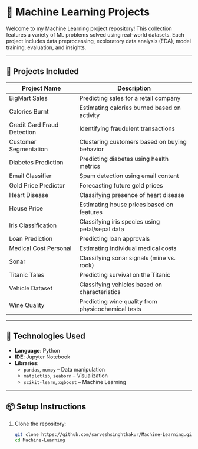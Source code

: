 # 🧠 Machine Learning Projects

Welcome to my Machine Learning project repository! This collection features a variety of ML problems solved using real-world datasets. Each project includes data preprocessing, exploratory data analysis (EDA), model training, evaluation, and insights.

---

## 📁 Projects Included

| Project Name                | Description                                      |
|----------------------------|--------------------------------------------------|
| BigMart Sales              | Predicting sales for a retail company            |
| Calories Burnt             | Estimating calories burned based on activity     |
| Credit Card Fraud Detection| Identifying fraudulent transactions              |
| Customer Segmentation      | Clustering customers based on buying behavior    |
| Diabetes Prediction        | Predicting diabetes using health metrics         |
| Email Classifier           | Spam detection using email content               |
| Gold Price Predictor       | Forecasting future gold prices                   |
| Heart Disease              | Classifying presence of heart disease            |
| House Price                | Estimating house prices based on features        |
| Iris Classification        | Classifying iris species using petal/sepal data  |
| Loan Prediction            | Predicting loan approvals                        |
| Medical Cost Personal      | Estimating individual medical costs              |
| Sonar                      | Classifying sonar signals (mine vs. rock)        |
| Titanic Tales              | Predicting survival on the Titanic               |
| Vehicle Dataset            | Classifying vehicles based on characteristics    |
| Wine Quality               | Predicting wine quality from physicochemical tests|

---

## 🧪 Technologies Used

- **Language**: Python
- **IDE**: Jupyter Notebook
- **Libraries**:
  - `pandas`, `numpy` – Data manipulation
  - `matplotlib`, `seaborn` – Visualization
  - `scikit-learn`, `xgboost` – Machine Learning
---

## 📦 Setup Instructions

1. Clone the repository:
   ```bash
   git clone https://github.com/sarveshsinghthakur/Machine-Learning.git
   cd Machine-Learning
